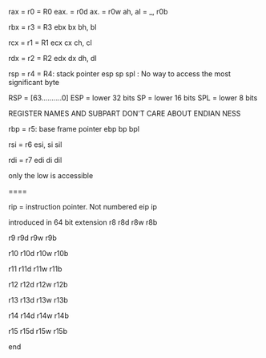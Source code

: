 rax = r0 = R0
eax. = r0d
ax. = r0w
ah, al = _, r0b



rbx = r3 = R3
ebx
bx 
bh, bl


rcx = r1 = R1
ecx
cx
ch, cl


rdx = r2 = R2
edx
dx 
dh, dl


rsp = r4 = R4: stack pointer
esp 
sp 
spl : No way to access the most significant byte

RSP  = [63..........0]
ESP  = lower 32 bits
SP   = lower 16 bits
SPL  = lower 8 bits

REGISTER NAMES AND SUBPART DON'T CARE ABOUT ENDIAN NESS


rbp = r5: base frame pointer
ebp 
bp
bpl 

rsi = r6 
esi, 
si 
sil

rdi = r7
edi 
di
dil

only the low is accessible


====

rip = instruction pointer. Not numbered
eip 
ip 


introduced in 64 bit extension
r8 
r8d 
r8w 
r8b 


r9 
r9d 
r9w 
r9b 


r10 
r10d 
r10w 
r10b 


r11 
r11d 
r11w 
r11b 



r12 
r12d 
r12w 
r12b 



r13 
r13d 
r13w 
r13b 


r14 
r14d 
r14w 
r14b 


r15 
r15d 
r15w 
r15b 

end
